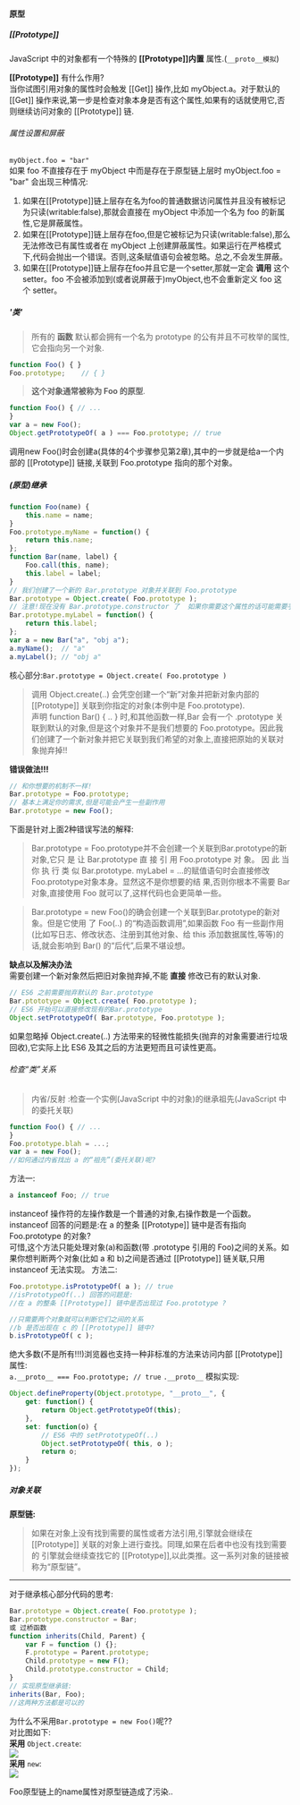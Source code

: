 #### 原型
##### [[Prototype]]
JavaScript 中的对象都有一个特殊的 **[[Prototype]]内置** 属性.(`__proto__模拟`)

**[[Prototype]]** 有什么作用?  
当你试图引用对象的属性时会触发 [[Get]] 操作,比如 myObject.a。对于默认的 [[Get]] 操作来说,第一步是检查对象本身是否有这个属性,如果有的话就使用它,否则继续访问对象的 [[Prototype]] 链.

###### 属性设置和屏蔽
`myObject.foo = "bar"`  
如果 foo 不直接存在于 myObject 中而是存在于原型链上层时 myObject.foo = "bar" 会出现三种情况:  
1. 如果在[[Prototype]]链上层存在名为foo的普通数据访问属性并且没有被标记为只读(writable:false),那就会直接在 myObject 中添加一个名为 foo 的新属性,它是屏蔽属性。
2. 如果在[[Prototype]]链上层存在foo,但是它被标记为只读(writable:false),那么 无法修改已有属性或者在 myObject 上创建屏蔽属性。如果运行在严格模式下,代码会抛出一个错误。否则,这条赋值语句会被忽略。总之,不会发生屏蔽。
3. 如果在[[Prototype]]链上层存在foo并且它是一个setter,那就一定会 **调用** 这个 setter。foo 不会被添加到(或者说屏蔽于)myObject,也不会重新定义 foo 这 个 setter。

##### '类'
> 所有的 **函数** 默认都会拥有一个名为 prototype 的公有并且不可枚举的属性,它会指向另一个对象.

```js
function Foo() { }
Foo.prototype;    // { }
```
> **这个对象通常被称为 Foo 的原型**.

```js
function Foo() { // ...
}
var a = new Foo();
Object.getPrototypeOf( a ) === Foo.prototype; // true
```
调用new Foo()时会创建a(具体的4个步骤参见第2章),其中的一步就是给a一个内部的 [[Prototype]] 链接,关联到 Foo.prototype 指向的那个对象。

##### (原型)继承
```js
function Foo(name) {
    this.name = name;
}
Foo.prototype.myName = function() {
    return this.name;
};
function Bar(name, label) {
    Foo.call(this, name);
    this.label = label;
}
// 我们创建了一个新的 Bar.prototype 对象并关联到 Foo.prototype
Bar.prototype = Object.create( Foo.prototype );
// 注意!现在没有 Bar.prototype.constructor 了  如果你需要这个属性的话可能需要手动修复一下它
Bar.prototype.myLabel = function() {
    return this.label;
};
var a = new Bar("a", "obj a");
a.myName();  // "a"
a.myLabel(); // "obj a"
```
核心部分:`Bar.prototype = Object.create( Foo.prototype )`  
> 调用 Object.create(..) 会凭空创建一个“新”对象并把新对象内部的 [[Prototype]] 关联到你指定的对象(本例中是 Foo.prototype).  
声明 function Bar() { .. } 时,和其他函数一样,Bar 会有一个 .prototype 关联到默认的对象,但是这个对象并不是我们想要的 Foo.prototype。因此我们创建了一个新对象并把它关联到我们希望的对象上,直接把原始的关联对象抛弃掉!!

**错误做法!!!**
```js
// 和你想要的机制不一样!
Bar.prototype = Foo.prototype;
// 基本上满足你的需求,但是可能会产生一些副作用
Bar.prototype = new Foo();
```
下面是针对上面2种错误写法的解释:  
> Bar.prototype = Foo.prototype并不会创建一个关联到Bar.prototype的新对象,它只 是 让 Bar.prototype 直 接 引 用 Foo.prototype 对 象。 因 此 当 你 执 行 类 似 Bar.prototype. myLabel = ...的赋值语句时会直接修改Foo.prototype对象本身。显然这不是你想要的结 果,否则你根本不需要 Bar 对象,直接使用 Foo 就可以了,这样代码也会更简单一些。  

> Bar.prototype = new Foo()的确会创建一个关联到Bar.prototype的新对象。但是它使用 了 Foo(..) 的“构造函数调用”,如果函数 Foo 有一些副作用(比如写日志、修改状态、注册到其他对象、给 this 添加数据属性,等等)的话,就会影响到 Bar() 的“后代”,后果不堪设想。

**缺点以及解决办法**  
需要创建一个新对象然后把旧对象抛弃掉,不能 **直接** 修改已有的默认对象.
```js
// ES6 之前需要抛弃默认的 Bar.prototype
Bar.ptototype = Object.create( Foo.prototype );
// ES6 开始可以直接修改现有的Bar.prototype
Object.setPrototypeOf( Bar.prototype, Foo.prototype );
```
如果忽略掉 Object.create(..) 方法带来的轻微性能损失(抛弃的对象需要进行垃圾回收),它实际上比 ES6 及其之后的方法更短而且可读性更高。
###### 检查“类”关系
> 内省/反射 :检查一个实例(JavaScript 中的对象)的继承祖先(JavaScript 中的委托关联)

```js
function Foo() { // ...
}
Foo.prototype.blah = ...;
var a = new Foo();
//如何通过内省找出 a 的“祖先”(委托关联)呢?
```
方法一:
```js
a instanceof Foo; // true
```
instanceof 操作符的左操作数是一个普通的对象,右操作数是一个函数。instanceof 回答的问题是:在 a 的整条 [[Prototype]] 链中是否有指向 Foo.prototype 的对象?  
可惜,这个方法只能处理对象(a)和函数(带 .prototype 引用的 Foo)之间的关系。如果你想判断两个对象(比如 a 和 b)之间是否通过 [[Prototype]] 链关联,只用 instanceof 无法实现。
方法二:
```js
Foo.prototype.isPrototypeOf( a ); // true
//isPrototypeOf(..) 回答的问题是:
//在 a 的整条 [[Prototype]] 链中是否出现过 Foo.prototype ?

//只需要两个对象就可以判断它们之间的关系
//b 是否出现在 c 的 [[Prototype]] 链中?
b.isPrototypeOf( c );
```

绝大多数(不是所有!!!)浏览器也支持一种非标准的方法来访问内部 [[Prototype]] 属性:   
`a.__proto__ === Foo.prototype; // true`
`.__proto__` 模拟实现:
```js
Object.defineProperty(Object.prototype, "__proto__", {
    get: function() {
        return Object.getPrototypeOf(this);
    },
    set: function(o) {
        // ES6 中的 setPrototypeOf(..)
        Object.setPrototypeOf( this, o );
        return o;
    }
});
```

##### 对象关联
**原型链:**
> 如果在对象上没有找到需要的属性或者方法引用,引擎就会继续在 [[Prototype]] 关联的对象上进行查找。同理,如果在后者中也没有找到需要的 引擎就会继续查找它的 [[Prototype]],以此类推。这一系列对象的链接被称为“原型链”。

---
对于继承核心部分代码的思考:  
```js
Bar.prototype = Object.create( Foo.prototype );
Bar.prototype.constructor = Bar;
或 过桥函数
function inherits(Child, Parent) {
    var F = function () {};
    F.prototype = Parent.prototype;
    Child.prototype = new F();
    Child.prototype.constructor = Child;
}
// 实现原型继承链:
inherits(Bar, Foo);
//这两种方法都是可以的
```
为什么不采用`Bar.prototype = new Foo()`呢??  
对比图如下:  
**采用** `Object.create`:  
![](../Images/采用create.png)  
**采用** `new`:  
![](../Images/采用new.png)

Foo原型链上的name属性对原型链造成了污染..
